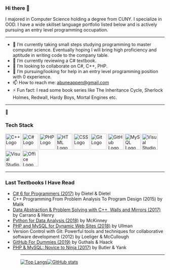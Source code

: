 ### Hi there 👋

<!--
**stech6476/stech6476** is a ✨ _special_ ✨ repository because its `README.md` (this file) appears on your GitHub profile.

Here are some ideas to get you started:
-->

I majored in Computer Science holding a degree from CUNY. I specialize in OOD. I have a wide skillset language portfolio listed below and is actively pursuing an entry level programming occupation. 

---

- 🔭 I’m currently taking small steps studying programming to master computer science. Eventually hoping I will bring high proficiency and aptitude in writing code to the company table. 
- 🌱 I’m currently reviewing a C# textbook.
- 👯 I’m looking to collaborate on C#, C++, PHP.
- 🤔 I’m pursuing/looking for help in an entry level programming position with 0 experience.
- 📫 How to reach me: abuneappen@gmail.com
- ⚡ Fun fact: I read some book series like The Inheritance Cycle, Sherlock Holmes, Redwall, Hardy Boys, Mortal Engines etc.

---
🧰 
### Tech Stack

<img src="https://cdn.worldvectorlogo.com/logos/c.svg" alt="C++ Logo" width="50" height="50"/> <img src="https://cdn.worldvectorlogo.com/logos/c--4.svg" alt="C# Logo" width="50" height="50"/>  <img src="https://cdn.worldvectorlogo.com/logos/php.svg" alt="PHP Logo" width="50" height="50"/> <img src="https://cdn.worldvectorlogo.com/logos/html-1.svg" alt="HTML Logo" width="50" height="50"/>  <img src="https://cdn.worldvectorlogo.com/logos/css-3.svg" alt="CSS Logo" width="50" height="50"/>  <img src="https://cdn.worldvectorlogo.com/logos/git.svg" alt="Git Logo" width="50" height="50"/> <img src="https://cdn.worldvectorlogo.com/logos/github.svg" alt="GitHub Logo" width="50" height="50"/> <img src="https://cdn.worldvectorlogo.com/logos/mysql-2.svg" alt="MySQL Logo" width="50" height="50"/> <img src="https://cdn.worldvectorlogo.com/logos/visual-studio-2013.svg" alt="Visual Studio Logo" width="50" height="50"/> <img src="https://cdn.worldvectorlogo.com/logos/microsoft-windows-22.svg" alt="Visual Studio Logo" width="50" height="50"/> <img src="https://cdn.worldvectorlogo.com/logos/office-2.svg" alt="Office Logo" width="50" height="50"/> 

--- 

### Last Textbooks I Have Read

<ul>
  <li><a href="https://github.com/pdeitel/CSharp6FP">C# 6 for Programmers (2017)</a> by Dietel & Dietel
  <li>C++ Programming From Problem Analysis To Program Design (2015) by Malik
  <li><a href="https://github.com/pisan343/carrano7e">Data Abstraction & Problem Solving with C++, Walls and Mirrors (2017)</a> by Carrano & Henry
  <li><a href="https://github.com/wesm/pydata-book">Python for Data Analysis (2018)</a> by McKinney
  <li> <a href="https://github.com/LarryUllman/phpmysqlvqp-5ed">PHP and MySQL for Dynamic Web Sites (2018)</a> by Ullman
  <li>Version Control with Git: Powerful tools and techniques for collaborative software development (2012) by Loeliger & McCullough
  <li><a href="https://github.com/stech6476/GitHubForDummiesReaders">GitHub For Dummies (2019)</a> by Guthals & Haack
  <li><a href="https://github.com/spbooks/phpmysql6">PHP & MySQL: Novice to Ninja (2017)</a> by Butler & Yank
 <ul>
   
 ---
   
 [![Top Langs](https://github-readme-stats.vercel.app/api/top-langs/?username=stech6476&theme=merko)](https://github.com/anuraghazra/github-readme-stats)[![GitHub stats](https://github-readme-stats.vercel.app/api?username=stech6476&theme=merko)](https://github.com/anuraghazra/github-readme-stats)
